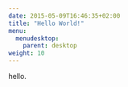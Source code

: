 ```yaml
---
date: 2015-05-09T16:46:35+02:00
title: "Hello World!"
menu:
  menudesktop:
    parent: desktop
weight: 10
---
```


hello.

